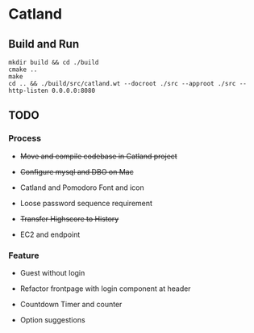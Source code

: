 # Catland

## Build and Run
```
mkdir build && cd ./build
cmake ..
make
cd .. && ./build/src/catland.wt --docroot ./src --approot ./src --http-listen 0.0.0.0:8080
```
## TODO

### Process

- ~~Move and compile codebase in Catland project~~

- ~~Configure mysql and DBO on Mac~~

- Catland and Pomodoro Font and icon

- Loose password sequence requirement

- ~~Transfer Highscore to History~~

- EC2 and endpoint

### Feature

- Guest without login

- Refactor frontpage with login component at header

- Countdown Timer and counter

- Option suggestions
